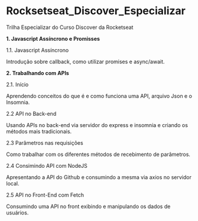 # Rocksetseat_Discover_Especializar

Trilha Especializar do Curso Discover da Rocketseat

**1. Javascript Assíncrono e Promisses**

1.1. Javascript Assíncrono

<p>Introdução sobre callback, como utilizar promises e async/await.</p>

**2. Trabalhando com APIs**

2.1. Início

<p>Aprendendo conceitos do que é e como funciona uma API, arquivo Json e o Insomnia.</p>

2.2 API no Back-end

<p>Usando APIs no back-end via servidor do express e insomnia e criando os métodos mais tradicionais.</p>

2.3 Parâmetros nas requisições

<p>Como trabalhar com os diferentes métodos de recebimento de parâmetros.</p>

2.4 Consimindo API com NodeJS

<p>Apresentando a API do Github e consumindo a mesma via axios no servidor local.</p>

2.5 API no Front-End com Fetch

<p>Consumindo uma API no front exibindo e manipulando os dados de usuários.</p>
